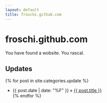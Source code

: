 ```yaml
---
layout: default
title: froschi.github.com
---
```

# froschi.github.com

You have found a wobsite. You rascal.

## Updates

{% for post in site.categories.update %}
* {{ post.date | date: "%F" }}</span> &raquo; <a href="{{ post.url }}">{{ post.title }}</a></li>
{% endfor %}
